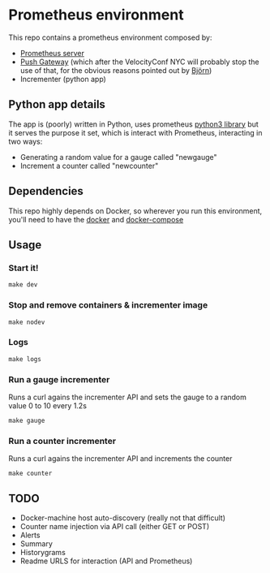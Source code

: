 # Prometheus environment

This repo contains a prometheus environment composed by:
* [Prometheus server](https://github.com/prometheus/prometheus)
* [Push Gateway](https://github.com/prometheus/pushgateway) (which after the VelocityConf NYC will probably stop the use of that, for the obvious reasons pointed out by [Björn](https://github.com/beorn7))
* Incrementer (python app)

## Python app details

The app is (poorly) written in Python, uses prometheus [python3 library](https://github.com/slok/prometheus-python) but it serves the purpose it set, which is interact with Prometheus, interacting in two ways:

* Generating a random value for a gauge called "newgauge"
* Increment a counter called "newcounter"

## Dependencies

This repo highly depends on Docker, so wherever you run this environment, you'll need to have the [docker](https://www.docker.com/) and [docker-compose](https://docs.docker.com/compose/)

## Usage

### Start it!

```
make dev
```

### Stop and remove containers & incrementer image

```
make nodev
```

### Logs

```
make logs
```

### Run a gauge incrementer

Runs a curl agains the incrementer API and sets the gauge to a random value 0 to 10 every 1.2s

```
make gauge
```

### Run a counter incrementer

Runs a curl agains the incrementer API and increments the counter

```
make counter
```

## TODO

* Docker-machine host auto-discovery (really not that difficult)
* Counter name injection via API call (either GET or POST)
* Alerts
* Summary
* Historygrams
* Readme URLS for interaction (API and Prometheus)
